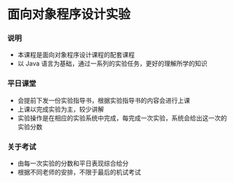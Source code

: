 # 面向对象程序设计实验
### 说明
- 本课程是面向对象程序设计课程的配套课程
- 以 Java 语言为基础，通过一系列的实验任务，更好的理解所学的知识

### 平日课堂
- 会提前下发一份实验指导书，根据实验指导书的内容会进行上课
- 上课以完成实验为主，较少讲解
- 实验操作是在相应的实验系统中完成，每完成一次实验，系统会给出这一次的实验分数

### 关于考试
- 由每一次实验的分数和平日表现综合给分
- 根据不同老师的安排，不限于最后的机试考试
